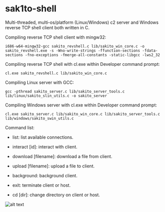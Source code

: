 # sak1to-shell
Multi-threaded, multi-os/platform (Linux/Windows) c2 server and Windows reverse TCP shell client both written in C.

Compiling reverse TCP shell client with mingw32:
```
i686-w64-mingw32-gcc sakito_revshell.c lib/sakito_win_core.c -o sakito_revshell.exe -s -Wno-write-strings -ffunction-sections -fdata-sections -fno-exceptions -fmerge-all-constants -static-libgcc -lws2_32
```

Compiling reverse TCP shell with cl.exe within Developer command prompt:
```
cl.exe sakito_revshell.c lib/sakito_win_core.c
```

Compiling Linux server with GCC:
```
gcc -pthread sakito_server.c lib/sakito_server_tools.c lib/linux/sakito_slin_utils.c -o sakito_server
```

Compiling Windows server with cl.exe within Developer command prompt:
```
cl.exe sakito_server.c lib/sakito_win_core.c lib/sakito_server_tools.c lib/windows/sakito_swin_utils.c
```


Command list:

- list: list available connections.

- interact [id]: interact with client.

- download [filename]: download a file from client.

- upload [filename]: upload a file to client.

- background: background client.

- exit: terminate client or host.

- cd [dir]: change directory on client or host.

![alt text](https://www.wallpaperbetter.com/wallpaper/156/434/483/cherry-blossom-flowers-painting-pink-1080P-wallpaper-middle-size.jpg)

